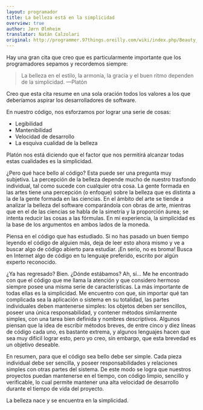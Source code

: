 ```yaml
---
layout: programador
title: La belleza está en la simplicidad
overview: true
author: Jørn Ølmheim
translator: Natán Calzolari
original: http://programmer.97things.oreilly.com/wiki/index.php/Beauty_Is_in_Simplicity
---
```


Hay una gran cita que creo que es particularmente importante que los programadores sepamos y recordemos siempre:

>La belleza en el estilo, la armonía, la gracia y el buen ritmo dependen de la simplicidad.
>—Platón

Creo que esta cita resume en una sola oración todos los valores a los que deberíamos aspirar los desarrolladores de software.

En nuestro código, nos esforzamos por lograr una serie de cosas:

* Legibilidad
* Mantenibilidad
* Velocidad de desarrollo
* La esquiva cualidad de la belleza

Platón nos está diciendo que el factor que nos permitirá alcanzar todas estas cualidades es la simplicidad.

¿Pero qué hace bello al código? Esta puede ser una pregunta muy subjetiva. La percepción de la belleza depende mucho de nuestro trasfondo individual, tal como sucede con cualquier otra cosa. La gente formada en las artes tiene una percepción (o enfoque) sobre la belleza que es distinta a la de la gente formada en las ciencias. En el ámbito del arte se tiende a analizar la belleza del software comparándola con obras de arte, mientras que en el de las ciencias se habla de la simetría y la proporción áurea; se intenta reducir las cosas a las fórmulas. En mi experiencia, la simplicidad es la base de los argumentos en ambos lados de la moneda.

Piensa en el código que has estudiado. Si no has pasado un buen tiempo leyendo el código de alguien más, deja de leer esto ahora mismo y ve a buscar algo de código abierto para estudiar. ¡En serio, no es broma! Busca en Internet algo de código en tu lenguaje preferido, escrito por algún experto reconocido.

¿Ya has regresado? Bien. ¿Dónde estábamos? Ah, sí… Me he encontrado con que el código que me llama la atención y que considero hermoso siempre posee una misma serie de características. La más importante de todas ellas es la simplicidad. Me encuentro con que, sin importar qué tan complicada sea la aplicación o sistema en su totalidad, las partes individuales deben mantenerse simples: los objetos deben ser sencillos, poseer una única responsabilidad, y contener métodos similarmente simples, con una tarea bien definida y nombres descriptivos. Algunos piensan que la idea de escribir métodos breves, de entre cinco y diez líneas de código cada uno, es bastante extrema, y algunos lenguajes hacen que sea muy difícil lograr esto, pero yo creo, sin embargo, que esta brevedad es un objetivo deseable.

En resumen, para que el código sea bello debe ser simple. Cada pieza individual debe ser sencilla, y poseer responsabilidades y relaciones simples con otras partes del sistema. De este modo se logra que nuestros proyectos puedan mantenerse en el tiempo, con código limpio, sencillo y verificable, lo cual permite mantener una alta velocidad de desarrollo durante el tiempo de vida del proyecto.

La belleza nace y se encuentra en la simplicidad.


